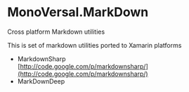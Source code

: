 # MonoVersal.MarkDown


Cross platform Markdown utilities

This is set of markdown utilities ported to Xamarin platforms

*	MarkdownSharp		
	[http://code.google.com/p/markdownsharp/](http://code.google.com/p/markdownsharp/)
*	MarkDownDeep




